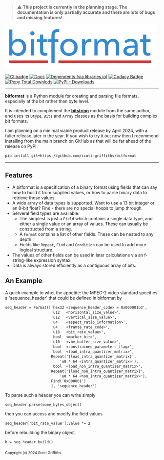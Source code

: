 > :warning: **This project is currently in the planning stage. The documentation is only partially accurate and there are lots of bugs and missing features!**

[![bitformat](https://raw.githubusercontent.com/scott-griffiths/bitformat/main/doc/bitformat_logo_small.png)](https://github.com/scott-griffiths/bitformat)

[![CI badge](https://github.com/scott-griffiths/bitformat/actions/workflows/.github/workflows/ci.yml/badge.svg)](https://github.com/scott-griffiths/bitformat/actions/workflows/ci.yml)
[![Docs](https://img.shields.io/readthedocs/bitformat?logo=readthedocs&logoColor=white)](https://bitformat.readthedocs.io/en/latest/)
[![Dependents (via libraries.io)](https://img.shields.io/librariesio/dependents/pypi/bitformat?logo=libraries.io&logoColor=white)](https://libraries.io/pypi/bitformat)
[![Codacy Badge](https://img.shields.io/codacy/grade/8869499b2eed44548fa1a5149dd451f4?logo=codacy)](https://app.codacy.com/gh/scott-griffiths/bitstring/dashboard?utm_source=gh&utm_medium=referral&utm_content=&utm_campaign=Badge_grade)
&nbsp; &nbsp;
[![Pepy Total Downlods](https://img.shields.io/pepy/dt/bitformat?logo=python&logoColor=white&labelColor=blue&color=blue)](https://www.pepy.tech/projects/bitformat)
[![PyPI - Downloads](https://img.shields.io/pypi/dm/bitformat?label=%40&labelColor=blue&color=blue)](https://pypistats.org/packages/bitformat)

---------

**bitformat** is a Python module for creating and parsing file formats, especially at the bit rather than byte level.

It is intended to complement the [**bitstring**](https://github.com/scott-griffiths/bitstring) module from the same author, and uses its `Dtype`, `Bits` and `Array` classes as the basis for building complex bit formats.

I am planning on a minimal viable product release by April 2024, with a fuller release later in the year.
If you wish to try it out now then I recommend installing from the main branch on GitHub as that will be far ahead of the release on PyPI.

    pip install git+https://github.com/scott-griffiths/bitformat

----

Features
--------
* A bitformat is a specification of a binary format using fields that can say how to build it from supplied values, or how to parse binary data to retrieve those values.
* A wide array of data types is supported.  Want to use a 13 bit integer or an 8-bit float? Fine - there are no special hoops to jump through.
* Serveral field types are available:
  * The simplest is just a `Field` which contains a single data type, and either a single value or an array of values. These can usually be constructed from a string. 
  * A `Format` contains a list of other fields. These can be nested to any depth.
  * Fields like `Repeat`, `Find` and `Condition` can be used to add more logical structure.
* The values of other fields can be used in later calculations via an f-string-like expression syntax.
* Data is always stored efficiently as a contiguous array of bits.

An Example
----------

A quick example to whet the appetite: the MPEG-2 video standard specifies a 'sequence_header' that could be defined in bitformat by

    seq_header = Format(['hex32 <sequence_header_code> = 0x000001b3',
                         'u12   <horizontal_size_value>',
                         'u12   <vertical_size_value>',
                         'u4    <aspect_ratio_information>',
                         'u4    <framte_rate_code>',
                         'u18   <bit_rate_value>',
                         'bool  <marker_bit>',
                         'u10   <vbv_buffer_size_value>',
                         'bool  <constrained_parameters_flag>',
                         'bool  <load_intra_quantizer_matrix>',
                         Repeat('{load_intra_quantizer_matrix}',
                             'u8 * 64 <intra_quantizer_matrix>'),
                         'bool  <load_non_intra_quantizer_matrix>',
                         Repeat('{load_non_intra_quantizer_matrix}',
                             'u8 * 64 <non_intra_quantizer_matrix>'),
                         Find('0x000001')
                         ], 'sequence_header')

To parse such a header you can write simply

    seq_header.parse(some_bytes_object)

then you can access and modify the field values

    seq_header['bit_rate_value'].value *= 2

before rebuilding the binary object

    b = seq_header.build()


<sub>Copyright (c) 2024 Scott Griffiths</sub>
